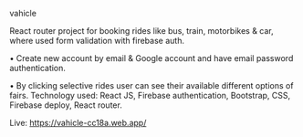 vahicle

React router project for booking rides like bus, train, motorbikes & car, where
used form validation with firebase auth.

• Create new account by email & Google account and have email password
authentication.

• By clicking selective rides user can see their available different options of fairs.
Technology used: React JS, Firebase authentication, Bootstrap, CSS, Firebase deploy,
React router.


Live: https://vahicle-cc18a.web.app/
